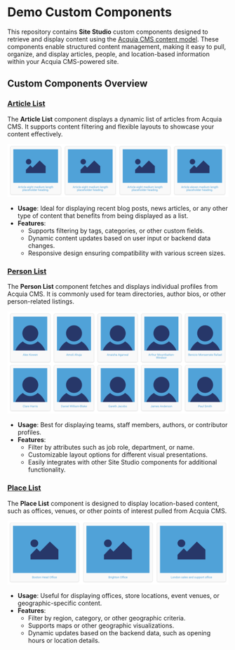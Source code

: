 # Demo Custom Components

This repository contains **Site Studio** custom components designed to retrieve and display content using the [Acquia CMS content model](https://docs.acquia.com/acquia-cms/content-model). These components enable structured content management, making it easy to pull, organize, and display articles, people, and location-based information within your Acquia CMS-powered site.

## Custom Components Overview

### [Article List](custom_components/article_list)
The **Article List** component displays a dynamic list of articles from Acquia CMS. It supports content filtering and flexible layouts to showcase your content effectively.

[![Article List Preview](custom_components/article_list/preview.png)](custom_components/article_list)

- **Usage**: Ideal for displaying recent blog posts, news articles, or any other type of content that benefits from being displayed as a list.
- **Features**:
  - Supports filtering by tags, categories, or other custom fields.
  - Dynamic content updates based on user input or backend data changes.
  - Responsive design ensuring compatibility with various screen sizes.

### [Person List](custom_components/person_list)
The **Person List** component fetches and displays individual profiles from Acquia CMS. It is commonly used for team directories, author bios, or other person-related listings.

[![Person List Preview](custom_components/person_list/preview.png)](custom_components/person_list)

- **Usage**: Best for displaying teams, staff members, authors, or contributor profiles.
- **Features**:
  - Filter by attributes such as job role, department, or name.
  - Customizable layout options for different visual presentations.
  - Easily integrates with other Site Studio components for additional functionality.

### [Place List](custom_components/place_list)
The **Place List** component is designed to display location-based content, such as offices, venues, or other points of interest pulled from Acquia CMS.

[![Place List Preview](custom_components/place_list/preview.png)](custom_components/place_list)

- **Usage**: Useful for displaying offices, store locations, event venues, or geographic-specific content.
- **Features**:
  - Filter by region, category, or other geographic criteria.
  - Supports maps or other geographic visualizations.
  - Dynamic updates based on the backend data, such as opening hours or location details.

